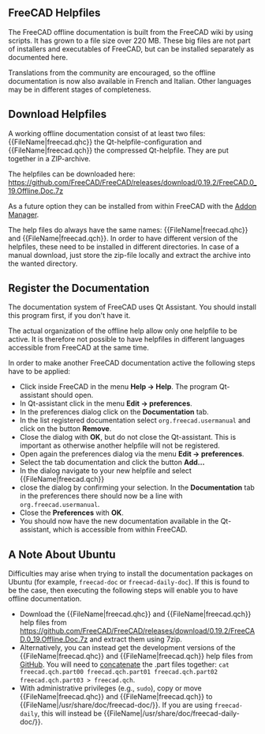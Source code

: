 

## FreeCAD Helpfiles 

The FreeCAD offline documentation is built from the FreeCAD wiki by using scripts. It has grown to a file size over 220 MB. These big files are not part of installers and executables of FreeCAD, but can be installed separately as documented here.

Translations from the community are encouraged, so the offline documentation is now also available in French and Italian. Other languages may be in different stages of completeness.

## Download Helpfiles 

A working offline documentation consist of at least two files: {{FileName|freecad.qhc}} the Qt-helpfile-configuration and {{FileName|freecad.qch}} the compressed Qt-helpfile. They are put together in a ZIP-archive.

The helpfiles can be downloaded here: <https://github.com/FreeCAD/FreeCAD/releases/download/0.19.2/FreeCAD.0_19.Offline.Doc.7z>

As a future option they can be installed from within FreeCAD with the [Addon Manager](Addon_Manager.md).

The help files do always have the same names: {{FileName|freecad.qhc}} and {{FileName|freecad.qch}}. In order to have different version of the helpfiles, these need to be installed in different directories. In case of a manual download, just store the zip-file locally and extract the archive into the wanted directory.

## Register the Documentation 

The documentation system of FreeCAD uses Qt Assistant. You should install this program first, if you don\'t have it.

The actual organization of the offline help allow only one helpfile to be active. It is therefore not possible to have helpfiles in different languages accessible from FreeCAD at the same time.

In order to make another FreeCAD documentation active the following steps have to be applied:

-   Click inside FreeCAD in the menu **Help  → Help**. The program Qt-assistant should open.
-   In Qt-assistant click in the menu **Edit → preferences**.
-   In the preferences dialog click on the **Documentation** tab.
-   In the list registered documentation select `org.freecad.usermanual` and click on the button **Remove**.
-   Close the dialog with **OK**, but do not close the Qt-assistant. This is important as otherwise another helpfile will not be registered.
-   Open again the preferences dialog via the menu **Edit → preferences**.
-   Select the tab documentation and click the button **Add...**
-   In the dialog navigate to your new helpfile and select {{FileName|freecad.qch}}
-   close the dialog by confirming your selection. In the **Documentation** tab in the preferences there should now be a line with `org.freecad.usermanual`.
-   Close the **Preferences** with **OK**.
-   You should now have the new documentation available in the Qt-assistant, which is accessible from within FreeCAD.

## A Note About Ubuntu 

Difficulties may arise when trying to install the documentation packages on Ubuntu (for example, `freecad-doc` or `freecad-daily-doc`). If this is found to be the case, then executing the following steps will enable you to have offline documentation.

-   Download the {{FileName|freecad.qhc}} and {{FileName|freecad.qch}} help files from <https://github.com/FreeCAD/FreeCAD/releases/download/0.19.2/FreeCAD.0_19.Offline.Doc.7z> and extract them using 7zip.
-   Alternatively, you can instead get the development versions of the {{FileName|freecad.qhc}} and {{FileName|freecad.qch}} help files from [GitHub](https://github.com/FreeCAD/FreeCAD/tree/master/src/Doc). You will need to [concatenate](http://man7.org/linux/man-pages/man1/cat.1.html) the .part files together: `cat freecad.qch.part00 freecad.qch.part01 freecad.qch.part02 freecad.qch.part03 > freecad.qch`.
-   With administrative privileges (e.g., `sudo`), copy or move {{FileName|freecad.qhc}} and {{FileName|freecad.qch}} to {{FileName|/usr/share/doc/freecad-doc/}}. If you are using `freecad-daily`, this will instead be {{FileName|/usr/share/doc/freecad-daily-doc/}}.



